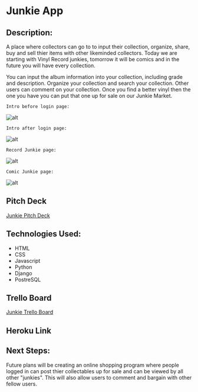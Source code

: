 # Junkie App

## Description:

A place where collectors can go to to input their collection, organize, share, buy and sell thier items with other likeminded collectors. Today we are starting with Vinyl Record junkies, tomorrow it will be comics and in the future you will have every collection.

You can input the album information into your collection, including grade and description. Organize your collection and search your collection. Other users can comment on your collection. Once you find a better vinyl then the one you have you can put that one up for sale on our Junkie Market.

	Intro before login page:
![alt](https://i.imgur.com/KBvOqif.jpg)


	Intro after login page:
![alt](https://i.imgur.com/8B7sn2k.jpg)

	Record Junkie page:
![alt](https://i.imgur.com/3tqjVYA.jpg)

	Comic Junkie page:
![alt](https://i.imgur.com/aSfY6dL.jpg)

## Pitch Deck
[Junkie Pitch Deck](https://drive.google.com/open?id=1LYREELDMWYARhwfBXda3q5i77C7Gmvm1)


## Technologies Used:
- HTML
- CSS
- Javascript
- Python
- Django
- PostreSQL

## Trello Board
[Junkie Trello Board](https://trello.com/b/KIEimjhP/junkie)

## Heroku Link



## Next Steps:
Future plans will be creating an online shopping program where people logged in can post thier collectables up for sale and can be viewed by all other "junkies". This will also allow users to comment and bargain with other fellow users. 




